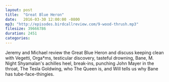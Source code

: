 ```yaml
---
layout: post
title:  "Great Blue Heron"
date:   2016-03-30 12:00:00 -0800
mp3: "http://episodes.birdcallreview.com/9-wood-thrush.mp3"
filesize: 39666786
duration: 2451
categories:
---
```


Jeremy and Michael review the Great Blue Heron and discuss keeping clean with Vegetti, Orga*ms, testicular discovery, tasteful drowning, Bane, M. Night Shyamalan's achilles heel, break-ins, punching John Mayer in the throat, The Tesla Goldwing, who The Queen is, and Will tells us why Bane has tube-face-thingies.
